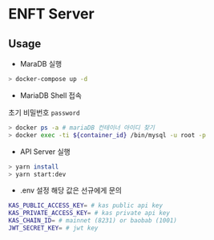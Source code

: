 # ENFT Server

## Usage

- MaraDB 실행

```sh
> docker-compose up -d
```

- MariaDB Shell 접속

초기 비밀번호 `password`

```sh
> docker ps -a # mariaDB 컨테이너 아이디 찾기
> docker exec -ti ${container_id} /bin/mysql -u root -p
```

- API Server 실행

```sh
> yarn install
> yarn start:dev
```

- .env 설정
  해당 값은 선규에게 문의

```sh
KAS_PUBLIC_ACCESS_KEY= # kas public api key
KAS_PRIVATE_ACCESS_KEY= # kas private api key
KAS_CHAIN_ID= # mainnet (8231) or baobab (1001)
JWT_SECRET_KEY= # jwt key
```
